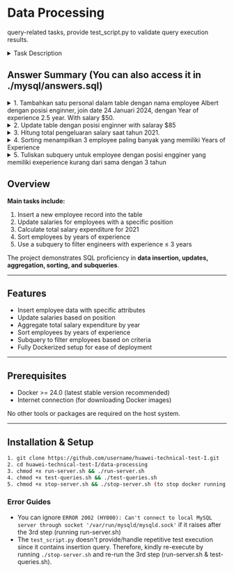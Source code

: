 # Data Processing
query-related tasks, provide test_script.py to validate query execution results.

<details>
<summary>Task Description</summary>
Tugas:
Tuliskan script code SQL query dengan ketentuan berikut :
1. Tambahkan satu personal dalam table dengan nama employee Albert dengan posisi enginner, join date 24 Januari 2024, dengan Year of experience 2.5 year. With salary $50.
2. Update table dengan posisi enginner with salaray $85
3. Hitung total pengeluaran salary saat tahun 2021.
4. Sorting menampilkan 3 employee paling banyak yang memiliki Years of Experience
5. Tuliskan subquery untuk employee dengan posisi engginer yang memiliki exeperience kurang dari sama dengan 3 tahun
</details>

## Answer Summary (You can also access it in ./mysql/answers.sql)

<details>
<summary>1. Tambahkan satu personal dalam table dengan nama employee Albert dengan posisi enginner, join date 24 Januari 2024, dengan Year of experience 2.5 year. With salary $50.</summary>

```sql
INSERT INTO employees (name, position, join_date, years_of_experience, salary) VALUES ('Albert', 'Engineer', '2024-01-24', 2.5, 50.00);
```

</details>

<details>
<summary>2. Update table dengan posisi enginner with salaray $85</summary>

```sql
UPDATE employees SET salary = 85.00, WHERE position = 'Engineer';
```

</details>

<details>
<summary>3. Hitung total pengeluaran salary saat tahun 2021.</summary>

```sql
SELECT 
    SUM(
        salary * (
            CASE
                WHEN YEAR(join_date) < 2021 THEN 12
                WHEN YEAR(join_date) = 2021 THEN (12 - (MONTH(join_date) - 1))
                ELSE 0
            END
        )
    ) AS total_salary_2021
FROM employees;
```

</details>

<details>
<summary>4. Sorting menampilkan 3 employee paling banyak yang memiliki Years of Experience</summary>

```sql
SELECT name, position, years_of_experience, salary FROM employees ORDER BY years_of_experience DESC, salary DESC LIMIT 3;
```

</details>

<details>
<summary>5. Tuliskan subquery untuk employee dengan posisi engginer yang memiliki exeperience kurang dari sama dengan 3 tahun</summary>

```sql
SELECT * FROM employees WHERE position = 'Engineer' AND years_of_experience <= 3;

```
</details>


## Overview

**Main tasks include:**  

1. Insert a new employee record into the table  
2. Update salaries for employees with a specific position  
3. Calculate total salary expenditure for 2021  
4. Sort employees by years of experience  
5. Use a subquery to filter engineers with experience ≤ 3 years  

The project demonstrates SQL proficiency in **data insertion, updates, aggregation, sorting, and subqueries**.

---

## Features

- Insert employee data with specific attributes  
- Update salaries based on position  
- Aggregate total salary expenditure by year  
- Sort employees by years of experience  
- Subquery to filter employees based on criteria  
- Fully Dockerized setup for ease of deployment  

---

## Prerequisites

- Docker >= 24.0 (latest stable version recommended)  
- Internet connection (for downloading Docker images)  

No other tools or packages are required on the host system.

---

## Installation & Setup

```bash
1. git clone https://github.com/username/huawei-technical-test-I.git
2. cd huawei-technical-test-I/data-processing
3. chmod +x run-server.sh && ./run-server.sh
4. chmod +x test-queries.sh && ./test-queries.sh
5. chmod +x stop-server.sh && ./stop-server.sh (to stop docker running and delete the images)
```

### Error Guides
- You can ignore `ERROR 2002 (HY000): Can't connect to local MySQL server through socket '/var/run/mysqld/mysqld.sock'` if it raises after the 3rd step (running run-server.sh)
- The `test_script.py` doesn't provide/handle repetitive test execution since it contains insertion query. Therefore, kindly re-execute by running `./stop-server.sh` and re-run the 3rd step (run-server.sh & test-queries.sh).


